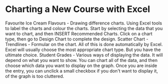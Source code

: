 # Charting a New Course with Excel
Favourite Ice Cream Flavours - Drawing difference charts. Using Excel tools to label the charts and colour the charts. Start by selecting the data that you want to chart, and then INSERT Recommended Charts. Click on a chart type, then go to Design Chart to complete the design.
Scatter Chart - Trendlines - Formular on the chart. All of this is done automatically by Excel. Excel will usually choose the most appropriate chart type. But you have the ultimate choice.
Student Grades - Various ways of displaying the data. It will depend on what you want to show. You can chart all of the data, and then choose which data you want to display on the graph. Once you are inside the entry, you can unclick a small checkbox if you don't want to display it, of the graph is too cluttered.
